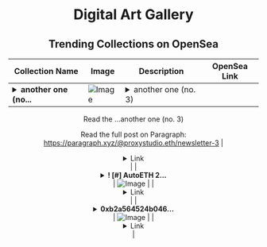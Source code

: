 <div align="center">

# Digital Art Gallery

## Trending Collections on OpenSea

| Collection Name                       | Image                                                                                     | Description                       | OpenSea Link                                                                                          |
|---------------------------------------|-------------------------------------------------------------------------------------------|-----------------------------------|--------------------------------------------------------------------------------------------------------|
| **<details><summary>another one (no...</summary>another one (no. 3)</details>** | ![Image](https://i.seadn.io/s/raw/files/ef3a336393f961001789ac9573b55bf4.webp?w=500&auto=format?w=200&auto=format) | <details><summary>another one (no. 3)

Read the ...</summary>another one (no. 3)

Read the full post on Paragraph: https://paragraph.xyz/@proxystudio.eth/newsletter-3</details> | <details><summary>Link</summary>[another one (no. 3)](https://opensea.io/collection/another-one-no-3)</details> |
| **<details><summary>! [#] AutoETH 2...</summary>! [#] AutoETH 2455</details>** | ![Image](https://i.seadn.io/s/raw/files/1465cd76029d012511d4efde382d16ac.png?w=500&auto=format?w=200&auto=format) |  | <details><summary>Link</summary>[! [#] AutoETH 2455](https://opensea.io/collection/autoeth-2455)</details> |
| **<details><summary>0xb2a564524b046...</summary>0xb2a564524b0460b35e150528e20d935a4b0ab3e6</details>** | ![Image](https://i.seadn.io/s/raw/files/662371d5e0a8665a35b37f8206b4c8fe.jpg?w=500&auto=format?w=200&auto=format) |  | <details><summary>Link</summary>[0xb2a564524b0460b35e150528e20d935a4b0ab3e6](https://opensea.io/collection/0xb2a564524b0460b35e150528e20d935a4b0ab3e6)</details> |

</div>